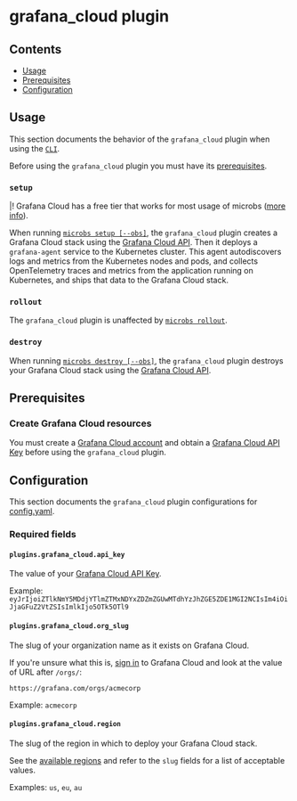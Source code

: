 # grafana_cloud plugin


## Contents

* [Usage](#usage)
* [Prerequisites](#prerequisites)
* [Configuration](#configuration)


## [](usage)Usage

This section documents the behavior of the `grafana_cloud` plugin when using
the [`CLI`](/docs/usage/cli).

Before using the `grafana_cloud` plugin you must have its [prerequisites](#prerequisites).


### `setup`

|! Grafana Cloud has a free tier that works for most usage of microbs ([more info](https://grafana.com/pricing/)).


When running [`microbs setup [--obs]`](/docs/usage/cli/#setup), the
`grafana_cloud` plugin creates a Grafana Cloud stack using the
[Grafana Cloud API](https://grafana.com/docs/grafana-cloud/reference/cloud-api/#create-stack).
Then it deploys a `grafana-agent` service to the Kubernetes cluster. This agent
autodiscovers logs and metrics from the Kubernetes nodes and pods, and collects
OpenTelemetry traces and metrics from the application running on Kubernetes, and
ships that data to the Grafana Cloud stack.

### `rollout`

The `grafana_cloud` plugin is unaffected by [`microbs rollout`](/docs/usage/cli#rollout).

### `destroy`

When running [`microbs destroy [--obs]`](/docs/usage/cli/#destroy), the
`grafana_cloud` plugin destroys your Grafana Cloud stack using the
[Grafana Cloud API](https://grafana.com/docs/grafana-cloud/reference/cloud-api/#delete-stack).


## [](prerequisites)Prerequisites


### Create Grafana Cloud resources

You must create a [Grafana Cloud account](https://grafana.com/auth/sign-up/create-user)
and obtain a [Grafana Cloud API Key](https://grafana.com/docs/grafana-cloud/reference/create-api-key/)
before using the `grafana_cloud` plugin.


## [](configuration)Configuration

This section documents the `grafana_cloud` plugin configurations for [config.yaml](/docs/usage/configuration).

### Required fields

#### [](plugins.grafana_cloud.api_key)`plugins.grafana_cloud.api_key`

The value of your [Grafana Cloud API Key](https://grafana.com/docs/grafana-cloud/reference/create-api-key/).

Example: `eyJrIjoiZTlkNmY5MDdjYTlmZTMxNDYxZDZmZGUwMTdhYzJhZGE5ZDE1MGI2NCIsIm4iOiJjaGFuZ2VtZSIsImlkIjo5OTk5OTl9`

#### [](plugins.grafana_cloud.org_slug)`plugins.grafana_cloud.org_slug`

The slug of your organization name as it exists on Grafana Cloud.

If you're unsure what this is, [sign in](https://grafana.com/auth/sign-in) to
Grafana Cloud and look at the value of URL after `/orgs/`:

`https://grafana.com/orgs/acmecorp`

Example: `acmecorp`

#### [](plugins.grafana_cloud.region)`plugins.grafana_cloud.region`

The slug of the region in which to deploy your Grafana Cloud stack.

See the
[available regions](https://grafana.com/api/stack-regions) and refer to the
`slug` fields for a list of acceptable values.

Examples: `us`, `eu`, `au`
